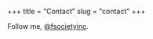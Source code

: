 +++
title = "Contact"
slug = "contact"
+++

Follow me, [@fsocietyinc](https://github.com/fsocietyinc).